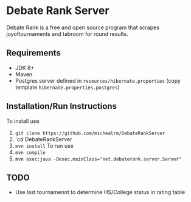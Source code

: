 # Debate Rank Server

Debate Rank is a free and open source program that scrapes joyoftournaments and tabroom for round results. 


## Requirements
* JDK 8+
* Maven
* Postgres server defined in `resources/hibernate.properties` (copy template `hibernate.properties.postgres`)

## Installation/Run Instructions
To install use
1. `git clone https://github.com/michealrm/DebateRankServer`
2. `cd DebateRankServer
3. `mvn install`
To run use
1. `mvn compile`
2. `mvn exec:java -Dexec.mainClass="net.debaterank.server.Server"`

## TODO
* Use last tournamennt to determine HS/College status in rating table
